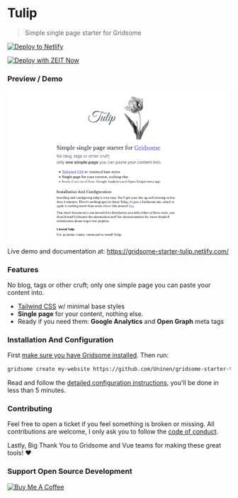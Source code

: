 # Tulip

> Simple single page starter for Gridsome

[![Deploy to Netlify](https://www.netlify.com/img/deploy/button.svg)](https://app.netlify.com/start/deploy?repository=https://github.com/Uninen/gridsome-starter-tulip)

[![Deploy with ZEIT Now](https://zeit.co/button)](https://zeit.co/new/project?template=https://github.com/Uninen/gridsome-starter-tulip)

### Preview / Demo

![Tulip starter for Gridsome preview](./static/img/screenshot-0.1.0.png)

Live demo and documentation at: https://gridsome-starter-tulip.netlify.com/

### Features

No blog, tags or other cruft; only one simple page you can paste your content into.

- [Tailwind CSS](https://tailwindcss.com) w/ minimal base styles
- **Single page** for your content, nothing else.
- Ready if you need them: **Google Analytics** and **Open Graph** meta tags

### Installation And Configuration

First [make sure you have Gridsome installed](https://gridsome.org/docs/#how-to-install). Then run:

```sh
gridsome create my-website https://github.com/Uninen/gridsome-starter-tulip.git
```

Read and follow the [detailed configuration instructions](https://gridsome-starter-tulip.netlify.com/), you'll be done in less than 5 minutes.

### Contributing

Feel free to open a ticket if you feel something is broken or missing. All contributions are welcome, I only ask you to follow the [code of conduct](./CODE_OF_CONDUCT.md).

Lastly, Big Thank You to Gridsome and Vue teams for making these great tools! ❤️

### Support Open Source Development

<a href="https://www.buymeacoffee.com/Uninen" target="_blank"><img src="https://cdn.buymeacoffee.com/buttons/default-orange.png" alt="Buy Me A Coffee" style="height: 51px !important;width: 217px !important;" ></a>
